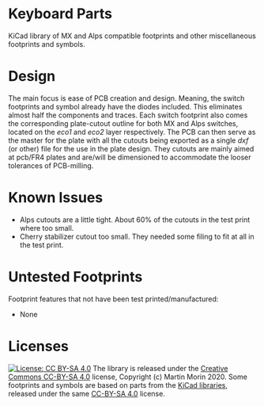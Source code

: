 # Keyboard Parts
KiCad library of MX and Alps compatible footprints and other miscellaneous footprints and symbols.

# Design
The main focus is ease of PCB creation and design. Meaning, the switch footprints and symbol already have the diodes included. This eliminates almost half the components and traces. Each switch footprint also comes the corresponding plate-cutout outline for both MX and Alps switches, located on the *eco1* and *eco2* layer respectively. The PCB can then serve as the master for the plate with all the cutouts being exported as a single *dxf* (or other) file for the use in the plate design. They cutouts are mainly aimed at pcb/FR4 plates and are/will be dimensioned to accommodate the looser tolerances of PCB-milling.

# Known Issues
* Alps cutouts are a little tight. About 60% of the cutouts in the test print where too small.
* Cherry stabilizer cutout too small. They needed some filing to fit at all in the test print.

# Untested Footprints
Footprint features that not have been test printed/manufactured:
* None

# Licenses
[![License: CC BY-SA 4.0](https://i.creativecommons.org/l/by-sa/4.0/88x31.png)](https://creativecommons.org/licenses/by-sa/4.0/)
The library is released under the [Creative Commons CC-BY-SA 4.0](https://creativecommons.org/licenses/by-sa/4.0/legalcode) license, Copyright (c) Martin Morin 2020.
Some footprints and symbols are based on parts from the [KiCad libraries](https://kicad-pcb.org/libraries/), released under the same [CC-BY-SA 4.0](https://creativecommons.org/licenses/by-sa/4.0/legalcode) license.
